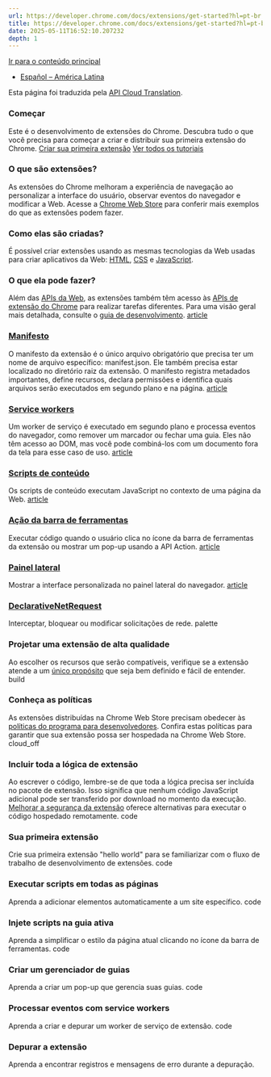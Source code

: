 ```yaml
---
url: https://developer.chrome.com/docs/extensions/get-started?hl=pt-br
title: https://developer.chrome.com/docs/extensions/get-started?hl=pt-br
date: 2025-05-11T16:52:10.207232
depth: 1
---
```


[ Ir para o conteúdo principal ](https://developer.chrome.com/docs/extensions/get-started?hl=pt-br#main-content)
  * [Español – América Latina](https://developer.chrome.com/docs/extensions/get-started?hl=es-419)




Esta página foi traduzida pela [API Cloud Translation](https://cloud.google.com/translate/?hl=pt-br). 


###  Começar 
Este é o desenvolvimento de extensões do Chrome. Descubra tudo o que você precisa para começar a criar e distribuir sua primeira extensão do Chrome. 
[Criar sua primeira extensão](https://developer.chrome.com/docs/extensions/get-started/tutorial/hello-world?hl=pt-br) [Ver todos os tutoriais](https://developer.chrome.com/docs/extensions/get-started?hl=pt-br#tutorials)
###  O que são extensões? 
As extensões do Chrome melhoram a experiência de navegação ao personalizar a interface do usuário, observar eventos do navegador e modificar a Web. Acesse a [Chrome Web Store](https://chromewebstore.google.com/?hl=pt-br) para conferir mais exemplos do que as extensões podem fazer. 
###  Como elas são criadas? 
É possível criar extensões usando as mesmas tecnologias da Web usadas para criar aplicativos da Web: [HTML](https://web.dev/learn/html?hl=pt-br), [CSS](https://web.dev/learn/css?hl=pt-br) e [JavaScript](https://developer.mozilla.org/docs/Learn/JavaScript). 
###  O que ela pode fazer? 
Além das [APIs da Web](https://developer.mozilla.org/docs/Web/API), as extensões também têm acesso às [APIs de extensão do Chrome](https://developer.chrome.com/docs/extensions/reference?hl=pt-br) para realizar tarefas diferentes. Para uma visão geral mais detalhada, consulte o [guia de desenvolvimento](https://developer.chrome.com/docs/extensions/develop?hl=pt-br). 
[ article  ](https://developer.chrome.com/docs/extensions/reference/manifest?hl=pt-br)
###  [ Manifesto ](https://developer.chrome.com/docs/extensions/reference/manifest?hl=pt-br)
O manifesto da extensão é o único arquivo obrigatório que precisa ter um nome de arquivo específico: manifest.json. Ele também precisa estar localizado no diretório raiz da extensão. O manifesto registra metadados importantes, define recursos, declara permissões e identifica quais arquivos serão executados em segundo plano e na página. 
[ article  ](https://developer.chrome.com/docs/extensions/develop/concepts/service-workers?hl=pt-br)
###  [ Service workers ](https://developer.chrome.com/docs/extensions/develop/concepts/service-workers?hl=pt-br)
Um worker de serviço é executado em segundo plano e processa eventos do navegador, como remover um marcador ou fechar uma guia. Eles não têm acesso ao DOM, mas você pode combiná-los com um documento fora da tela para esse caso de uso. 
[ article  ](https://developer.chrome.com/docs/extensions/develop/concepts/content-scripts?hl=pt-br)
###  [ Scripts de conteúdo ](https://developer.chrome.com/docs/extensions/develop/concepts/content-scripts?hl=pt-br)
Os scripts de conteúdo executam JavaScript no contexto de uma página da Web. 
[ article  ](https://developer.chrome.com/docs/extensions/reference/api/action?hl=pt-br)
###  [ Ação da barra de ferramentas ](https://developer.chrome.com/docs/extensions/reference/api/action?hl=pt-br)
Executar código quando o usuário clica no ícone da barra de ferramentas da extensão ou mostrar um pop-up usando a API Action. 
[ article  ](https://developer.chrome.com/docs/extensions/reference/api/sidePanel?hl=pt-br)
###  [ Painel lateral ](https://developer.chrome.com/docs/extensions/reference/api/sidePanel?hl=pt-br)
Mostrar a interface personalizada no painel lateral do navegador. 
[ article  ](https://developer.chrome.com/docs/extensions/reference/api/declarativeNetRequest?hl=pt-br)
###  [ DeclarativeNetRequest ](https://developer.chrome.com/docs/extensions/reference/api/declarativeNetRequest?hl=pt-br)
Interceptar, bloquear ou modificar solicitações de rede. 
palette 
###  Projetar uma extensão de alta qualidade 
Ao escolher os recursos que serão compatíveis, verifique se a extensão atende a um [único propósito](https://developer.chrome.com/docs/webstore/program-policies/quality-guidelines-faq?hl=pt-br) que seja bem definido e fácil de entender. 
build 
###  Conheça as políticas 
As extensões distribuídas na Chrome Web Store precisam obedecer às [políticas do programa para desenvolvedores](https://developer.chrome.com/docs/webstore/program-policies?hl=pt-br). Confira estas políticas para garantir que sua extensão possa ser hospedada na Chrome Web Store. 
cloud_off 
###  Incluir toda a lógica de extensão 
Ao escrever o código, lembre-se de que toda a lógica precisa ser incluída no pacote de extensão. Isso significa que nenhum código JavaScript adicional pode ser transferido por download no momento da execução. [Melhorar a segurança da extensão](https://developer.chrome.com/docs/extensions/migrating/improve-security?hl=pt-br) oferece alternativas para executar o código hospedado remotamente. 
code 
###  Sua primeira extensão 
Crie sua primeira extensão "hello world" para se familiarizar com o fluxo de trabalho de desenvolvimento de extensões. 
code 
###  Executar scripts em todas as páginas 
Aprenda a adicionar elementos automaticamente a um site específico. 
code 
###  Injete scripts na guia ativa 
Aprenda a simplificar o estilo da página atual clicando no ícone da barra de ferramentas. 
code 
###  Criar um gerenciador de guias 
Aprenda a criar um pop-up que gerencia suas guias. 
code 
###  Processar eventos com service workers 
Aprenda a criar e depurar um worker de serviço de extensão. 
code 
###  Depurar a extensão 
Aprenda a encontrar registros e mensagens de erro durante a depuração. 

